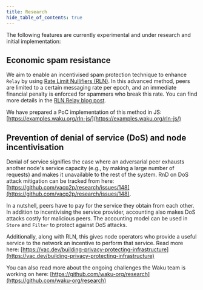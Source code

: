 ```yaml
---
title: Research
hide_table_of_contents: true
---
```


The following features are currently experimental and under research and initial implementation:

## Economic spam resistance

We aim to enable an incentivised spam protection technique to enhance `Relay` by using [Rate Limit Nullifiers (RLN)](https://rfc.vac.dev/vac/32/rln-v1/). In this advanced method, peers are limited to a certain messaging rate per epoch, and an immediate financial penalty is enforced for spammers who break this rate. You can find more details in the [RLN Relay blog post](https://vac.dev/rln-relay).

We have prepared a PoC implementation of this method in JS: [https://examples.waku.org/rln-js/](https://examples.waku.org/rln-js/)

## Prevention of denial of service (DoS) and node incentivisation

Denial of service signifies the case where an adversarial peer exhausts another node's service capacity (e.g., by making a large number of requests) and makes it unavailable to the rest of the system. RnD on DoS attack mitigation can be tracked from here: [https://github.com/vacp2p/research/issues/148](https://github.com/vacp2p/research/issues/148).

In a nutshell, peers have to pay for the service they obtain from each other. In addition to incentivising the service provider, accounting also makes DoS attacks costly for malicious peers. The accounting model can be used in `Store` and `Filter` to protect against DoS attacks.

Additionally, along with RLN, this gives node operators who provide a useful service to the network an incentive to perform that service. Read more here: [https://vac.dev/building-privacy-protecting-infrastructure](https://vac.dev/building-privacy-protecting-infrastructure)

You can also read more about the ongoing challenges the Waku team is working on here: [https://github.com/waku-org/research](https://github.com/waku-org/research)
